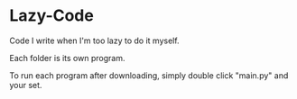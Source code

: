 # Lazy-Code
Code I write when I'm too lazy to do it myself.

Each folder is its own program.

To run each program after downloading, simply double click "main.py" and your set.
